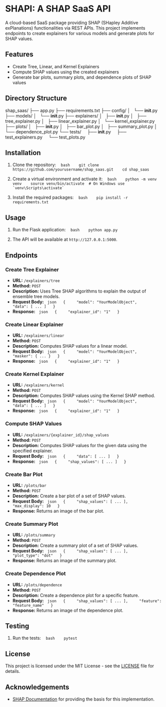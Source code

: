 # SHAPI: A SHAP SaaS API

A cloud-based SaaS package providing SHAP (SHapley Additive exPlanations) functionalities via REST APIs. This project implements endpoints to create explainers for various models and generate plots for SHAP values.

## Features

- Create Tree, Linear, and Kernel Explainers
- Compute SHAP values using the created explainers
- Generate bar plots, summary plots, and dependence plots of SHAP values

## Directory Structure

shap_saas/
├── app.py
├── requirements.txt
├── config/
│   └── __init__.py
├── models/
│   └── __init__.py
├── explainers/
│   ├── __init__.py
│   ├── tree_explainer.py
│   ├── linear_explainer.py
│   └── kernel_explainer.py
├── plots/
│   ├── __init__.py
│   ├── bar_plot.py
│   ├── summary_plot.py
│   └── dependence_plot.py
└── tests/
    ├── __init__.py
    ├── test_explainers.py
    └── test_plots.py

## Installation

1. Clone the repository:
   ```bash
   git clone https://github.com/yourusername/shap_saas.git
   cd shap_saas
   ```

2. Create a virtual environment and activate it:
   ```bash
   python -m venv venv
   source venv/bin/activate  # On Windows use `venv\Scripts\activate`
   ```

3. Install the required packages:
   ```bash
   pip install -r requirements.txt
   ```

## Usage

1. Run the Flask application:
   ```bash
   python app.py
   ```

2. The API will be available at `http://127.0.0.1:5000`.

## Endpoints

### Create Tree Explainer
- **URL:** `/explainers/tree`
- **Method:** `POST`
- **Description:** Uses Tree SHAP algorithms to explain the output of ensemble tree models.
- **Request Body:**
  ```json
  {
    "model": "YourModelObject",
    "data": [ ... ]
  }
  ```
- **Response:**
  ```json
  {
    "explainer_id": "1"
  }
  ```

### Create Linear Explainer
- **URL:** `/explainers/linear`
- **Method:** `POST`
- **Description:** Computes SHAP values for a linear model.
- **Request Body:**
  ```json
  {
    "model": "YourModelObject",
    "masker": { ... }
  }
  ```
- **Response:**
  ```json
  {
    "explainer_id": "1"
  }
  ```

### Create Kernel Explainer
- **URL:** `/explainers/kernel`
- **Method:** `POST`
- **Description:** Computes SHAP values using the Kernel SHAP method.
- **Request Body:**
  ```json
  {
    "model": "YourModelObject",
    "data": [ ... ]
  }
  ```
- **Response:**
  ```json
  {
    "explainer_id": "1"
  }
  ```

### Compute SHAP Values
- **URL:** `/explainers/{explainer_id}/shap_values`
- **Method:** `POST`
- **Description:** Computes SHAP values for the given data using the specified explainer.
- **Request Body:**
  ```json
  {
    "data": [ ... ]
  }
  ```
- **Response:**
  ```json
  {
    "shap_values": [ ... ]
  }
  ```

### Create Bar Plot
- **URL:** `/plots/bar`
- **Method:** `POST`
- **Description:** Create a bar plot of a set of SHAP values.
- **Request Body:**
  ```json
  {
    "shap_values": [ ... ],
    "max_display": 10
  }
  ```
- **Response:** Returns an image of the bar plot.

### Create Summary Plot
- **URL:** `/plots/summary`
- **Method:** `POST`
- **Description:** Create a summary plot of a set of SHAP values.
- **Request Body:**
  ```json
  {
    "shap_values": [ ... ],
    "plot_type": "dot"
  }
  ```
- **Response:** Returns an image of the summary plot.

### Create Dependence Plot
- **URL:** `/plots/dependence`
- **Method:** `POST`
- **Description:** Create a dependence plot for a specific feature.
- **Request Body:**
  ```json
  {
    "shap_values": [ ... ],
    "feature": "feature_name"
  }
  ```
- **Response:** Returns an image of the dependence plot.

## Testing

1. Run the tests:
   ```bash
   pytest
   ```

## License

This project is licensed under the MIT License - see the [LICENSE](LICENSE) file for details.

## Acknowledgements

- [SHAP Documentation](https://shap.readthedocs.io/en/latest/api.html) for providing the basis for this implementation.
```
